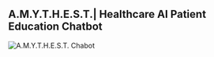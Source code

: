 A.M.Y.T.H.E.S.T.| Healthcare AI Patient Education Chatbot
---------------------------------------------------------

![A.M.Y.T.H.E.S.T. Chabot]('./docs/img/amythest.png')
